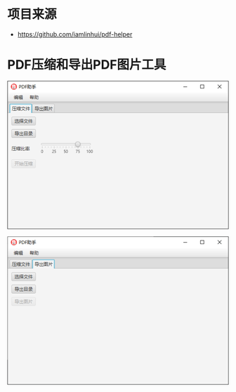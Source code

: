 # 项目来源
* https://github.com/iamlinhui/pdf-helper

# PDF压缩和导出PDF图片工具

![img.png](img.png)

![img_1.png](img_1.png)

